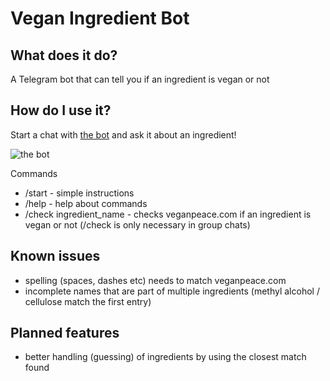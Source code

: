 # Vegan Ingredient Bot
## What does it do?
A Telegram bot that can tell you if an ingredient is vegan or not

## How do I use it?
Start a chat with [the bot](http://telegram.me/VeganIngredientBot) and
ask it about an ingredient!

![the bot](https://raw.githubusercontent.com/TPei/VeganIngredientCheckerBot/master/bot_demo.jpg)

Commands
- /start - simple instructions
- /help - help about commands
- /check ingredient_name - checks veganpeace.com if an ingredient is
  vegan or not (/check is only necessary in group chats)

## Known issues
- spelling (spaces, dashes etc) needs to match veganpeace.com
- incomplete names that are part of multiple ingredients (methyl alcohol
  / cellulose match the first entry)

## Planned features
- better handling (guessing) of ingredients by using the closest match
  found

